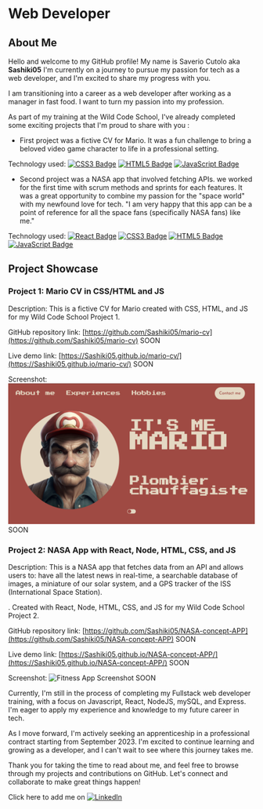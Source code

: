 <h1>Web Developer</h1>

## About Me

Hello and welcome to my GitHub profile! My name is Saverio Cutolo aka <b>Sashiki05</b> I'm currently on a journey to pursue my passion for tech as a web developer, and I'm excited to share my progress with you.

I am transitioning into a career as a web developer after working as a manager in fast food. I want to turn my passion into my profession.

As part of my training at the Wild Code School, I've already completed some exciting projects that I'm proud to share with you :
  - First project was a fictive CV for Mario. It was a fun challenge to bring a beloved video game character to life in a professional setting.

  Technology used: [![CSS3 Badge](https://img.shields.io/badge/CSS3-1572B6?style=for-the-badge&logo=css3&logoColor=white)](https://developer.mozilla.org/en-US/docs/Web/CSS)
  [![HTML5 Badge](https://img.shields.io/badge/HTML5-E34F26?style=for-the-badge&logo=html5&logoColor=white)](https://developer.mozilla.org/en-US/docs/Web/Guide/HTML/HTML5)
  [![JavaScript Badge](https://img.shields.io/badge/JavaScript-F7DF1E?style=for-the-badge&logo=JavaScript&logoColor=white)](https://developer.mozilla.org/en-US/docs/Web/JavaScript)

  - Second project was a NASA app that involved fetching APIs. we worked for the first time with scrum methods and sprints for each features. It was a great opportunity to combine my passion for the "space world" with my newfound love for tech. "I am very happy that this app can be a point of reference for all the space fans (specifically NASA fans) like me."

Technology used: [![React Badge](https://img.shields.io/badge/React-20232A?style=for-the-badge&logo=react&logoColor=61DAFB)](https://reactjs.org/)	[![CSS3 Badge](https://img.shields.io/badge/CSS3-1572B6?style=for-the-badge&logo=css3&logoColor=white)](https://developer.mozilla.org/en-US/docs/Web/CSS)
  [![HTML5 Badge](https://img.shields.io/badge/HTML5-E34F26?style=for-the-badge&logo=html5&logoColor=white)](https://developer.mozilla.org/en-US/docs/Web/Guide/HTML/HTML5)
  [![JavaScript Badge](https://img.shields.io/badge/JavaScript-F7DF1E?style=for-the-badge&logo=JavaScript&logoColor=white)](https://developer.mozilla.org/en-US/docs/Web/JavaScript)

## Project Showcase

### Project 1: Mario CV in CSS/HTML and JS

Description: This is a fictive CV for Mario created with CSS, HTML, and JS for my Wild Code School Project 1.

GitHub repository link: [https://github.com/Sashiki05/mario-cv](https://github.com/Sashiki05/mario-cv) SOON

Live demo link: [https://Sashiki05.github.io/mario-cv/](https://Sashiki05.github.io/mario-cv/) SOON

Screenshot:
![Mario CV Screenshot](./mario-cv-screenshot.png) SOON

### Project 2: NASA App with React, Node, HTML, CSS, and JS

Description: This is a NASA app that fetches data from an API and allows users to: have all the latest news in real-time, a searchable database of images, a miniature of our solar system, and a GPS tracker of the ISS (International Space Station).




. Created with React, Node, HTML, CSS, and JS for my Wild Code School Project 2.

GitHub repository link: [https://github.com/Sashiki05/NASA-concept-APP](https://github.com/Sashiki05/NASA-concept-APP) SOON

Live demo link: [https://Sashiki05.github.io/NASA-concept-APP/](https://Sashiki05.github.io/NASA-concept-APP/) SOON

Screenshot:
![Fitness App Screenshot](./NASA-concept-APP-screenshot.png) SOON

Currently, I'm still in the process of completing my Fullstack web developer training, with a focus on Javascript, React, NodeJS, mySQL, and Express. I'm eager to apply my experience and knowledge to my future career in tech.

As I move forward, I'm actively seeking an apprenticeship in a professional contract starting from September 2023. I'm excited to continue learning and growing as a developer, and I can't wait to see where this journey takes me.

Thank you for taking the time to read about me, and feel free to browse through my projects and contributions on GitHub. Let's connect and collaborate to make great things happen!


Click here to add me on [![LinkedIn](https://img.shields.io/badge/LinkedIn-0077B5?style=for-the-badge&logo=linkedin&logoColor=white)](https://www.linkedin.com/in/saverio-cutolo/)
